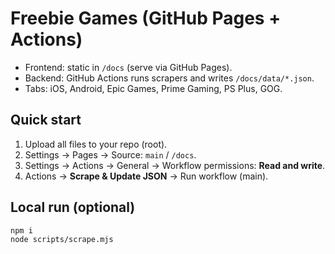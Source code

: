 # Freebie Games (GitHub Pages + Actions)

- Frontend: static in `/docs` (serve via GitHub Pages).
- Backend: GitHub Actions runs scrapers and writes `/docs/data/*.json`.
- Tabs: iOS, Android, Epic Games, Prime Gaming, PS Plus, GOG.

## Quick start
1) Upload all files to your repo (root).
2) Settings → Pages → Source: `main` / `/docs`.
3) Settings → Actions → General → Workflow permissions: **Read and write**.
4) Actions → **Scrape & Update JSON** → Run workflow (main).

## Local run (optional)
```
npm i
node scripts/scrape.mjs
```
